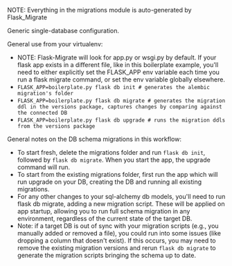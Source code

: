 NOTE: Everything in the migrations module is auto-generated by Flask_Migrate

Generic single-database configuration.

General use from your virtualenv:
 - NOTE: Flask-Migrate will look for app.py or wsgi.py by default. If your flask app exists in a different file, like in this boilerplate example,
 you'll need to either explicitly set the FLASK_APP env variable each time you run a flask migrate command, or set the env variable
 globally elsewhere.
 - `FLASK_APP=boilerplate.py flask db init # generates the alembic migration's folder`
 - `FLASK_APP=boilerplate.py flask db migrate # generates the migration ddl in the versions package, captures changes by comparing against the connected DB`
 - `FLASK_APP=boilerplate.py flask db upgrade # runs the migration ddls from the versions package`

General notes on the DB schema migrations in this workflow:
 - To start fresh, delete the migrations folder and run `flask db init`, followed by `flask db migrate`. 
 When you start the app, the upgrade command will run.
 - To start from the existing migrations folder, first run the app which will run upgrade on your DB, 
 creating the DB and running all existing migrations.
 - For any other changes to your sql-alchemy db models, you'll need to run flask db migrate, adding a new 
 migration script. These will be applied on app startup,
 allowing you to run full schema migration in any environment, regardless of the current state of the 
 target DB. 
 - Note: if a target DB is out of sync with your migration scripts (e.g., you manually added or 
 removed a file), you could run into some issues (like dropping a column that doesn't exist). If this 
 occurs, you may need to remove the existing migration versions and rerun `flask db migrate` to generate
 the migration scripts bringing the schema up to date.